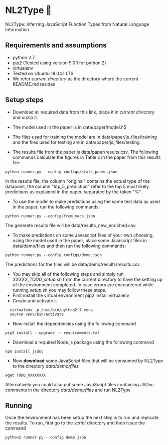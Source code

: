 # NL2Type 🔵
NL2Type: Inferring JavaScript Function Types from Natural Language Information

## Requirements and assumptions
- python 2.7
- pip2 (Tested using version 9.0.1 for python 2)
- virtualenv
- Tested on Ubuntu 18.04.1 LTS
- We refer _current directory_ as the directory where the current README.md
resides

## Setup steps
- Download all required data from this link, place it in _current directory_ and unzip it.

- The model used in the paper is in data/paper/model.h5

- The files used for training the model are in data/paper/js_files/training and the files used for testing are in data/paper/js_files/testing. 

- The results file from the paper is data/paper/results.csv. The following commands calculate the figures in Table x in the paper from this results file:
```cd scripts
python runner.py --config configs/stats_paper.json
```
In the results file, the column "original" contains the actual type of the datapoint, the column "top_5_prediction" refer to the top 5 most likely predictions as explained in the paper, separated by the token "%".

- To use the model to make predictions using the same test data as used in the paper, run the following commands:
```cd scripts
python runner.py --config/from_vecs.json
```

The generate results file will be data/results_new_enriched.csv. 


- To make predictions on some Javascript files of your own choosing, using the model used in the paper, place some Javascript files in data/demo/files and then run the following commands:

```cd scripts
python runner.py --config configs/demo.json
```

The predictions for the files will be data/demo/results/results.csv



- You may skip all of the following steps and simply run _XXXXX_TODO_setup.sh_ from the
current directory to have the setting up of the environment completed. In case
errors are encountered while running _setup.sh_ you may follow these steps.
- First install the virtual environment
  pip2 install virtualenv
- Create and activate it
```shell
  virtualenv -p /usr/bin/python2.7 venv
  source venv/bin/activate
```
- Now install the dependencies using the following command
```shell
pip2 install --upgrade -r requirements.txt
```
- Download a required Node.js package using the following command
```shell
npm install jsdoc
```
- Now __download__ some JavaScript files that will be consumed by NL2Type
to the directory _data/demo/files_
```
wget TODO_XXXXXXXX
```
Alternatively you could also put some JavaScript files containing JSDoc comments
in the directory _data/demo/files_ and run NL2Type

## Running
Once the environment has been setup the next step is to run and replicate the
results. To run, first go to the _script_ directory and then issue the command
```shell
python2 runner.py --config demo.json
```
